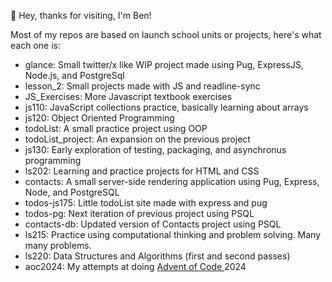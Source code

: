 👋 Hey, thanks for visiting, I'm Ben!

Most of my repos are based on launch school units or projects, here's what each one is:
- glance: Small twitter/x like WIP project made using Pug, ExpressJS, Node.js, and PostgreSql
- lesson_2: Small projects made with JS and readline-sync
- JS_Exercises: More Javascript textbook exercises
- js110: JavaScript collections practice, basically learning about arrays
- js120: Object Oriented Programming
- todoList: A small practice project using OOP
- todoList_project: An expansion on the previous project
- js130: Early exploration of testing, packaging, and asynchronus programming
- ls202: Learning and practice projects for HTML and CSS
- contacts: A small server-side rendering application using Pug, Express, Node, and PostgreSQL
- todos-js175: Little todoList site made with express and pug
- todos-pg: Next iteration of previous project using PSQL
- contacts-db: Updated version of Contacts project using PSQL
- ls215: Practice using computational thinking and problem solving. Many many problems.
- ls220: Data Structures and Algorithms (first and second passes)
- aoc2024: My attempts at doing <a href="https://adventofcode.com/"> Advent of Code </a> 2024
